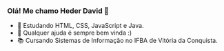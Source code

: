 ### Olá! Me chamo Heder David 👋

- 🌱 Estudando HTML, CSS, JavaScript e Java.
- 🤔 Qualquer ajuda é sempre bem vinda :) 
- 📚 Cursando Sistemas de Informação no IFBA de Vitória da Conquista.

